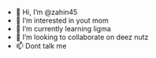- 👋 Hi, I’m @zahin45
- 👀 I’m interested in yout mom
- 🌱 I’m currently learning ligma
- 💞️ I’m looking to collaborate on deez nutz
- 📫 Dont talk me

<!---
zahin45/zahin45 is a ✨ special ✨ repository because its `README.md` (this file) appears on your GitHub profile.
You can click the Preview link to take a look at your changes.
--->
